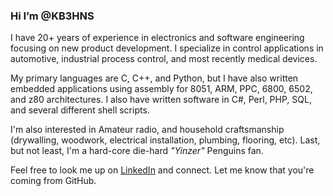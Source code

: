 ### Hi I’m @KB3HNS
I have 20+ years of experience in electronics and software engineering focusing on new product development.  I specialize in control applications in automotive, industrial process control, and most recently medical devices. 

My primary languages are C, C++, and Python, but I have also written embedded applications using assembly for 8051, ARM, PPC, 6800, 6502, and z80 architectures.  I also have written software in C#, Perl, PHP, SQL, and several different shell scripts.

I'm also interested in Amateur radio, and household craftsmanship (drywalling, woodwork, electrical installation, plumbing, flooring, etc).  Last, but not least, I'm a hard-core die-hard _"Yinzer"_ Penguins fan.

Feel free to look me up on [LinkedIn][1] and connect.  Let me know that you're coming from GitHub.

<!---
KB3HNS/KB3HNS is a ✨ special ✨ repository because its `README.md` (this file) appears on your GitHub profile.
You can click the Preview link to take a look at your changes.
--->

[1]: https://www.linkedin.com/in/andrew-buettner-08603b1a7/

